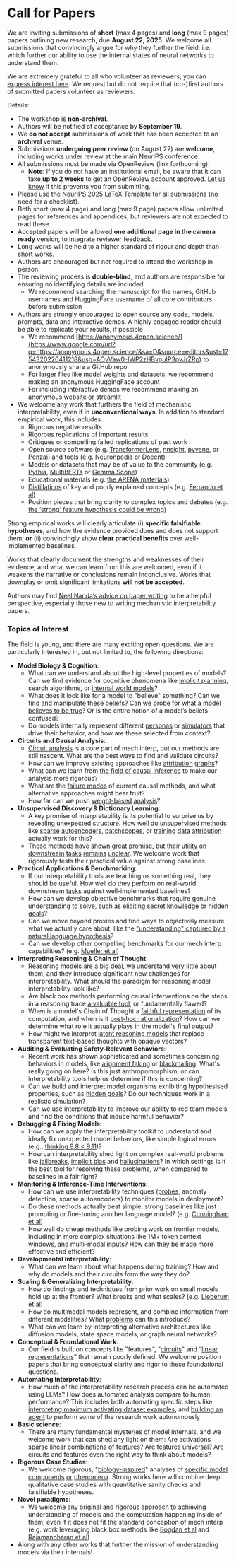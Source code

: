 # Call for Papers
We are inviting submissions of **short** (max 4 pages) and **long** (max 9 pages) papers outlining new research, due **August 22, 2025**. We welcome all submissions that convincingly argue for why they further the field: i.e. which further our ability to use the internal states of neural networks to understand them. 

We are extremely grateful to all who volunteer as reviewers, you can [express interest here](https://www.google.com/url?q=https://docs.google.com/forms/d/e/1FAIpQLSdiw1SJllzoTz_nqzDTzTOGb9DV3W_truQyh-WvYj_QGIi7Mg/viewform?usp%3Ddialog&sa=D&source=editors&ust=1754320226406159&usg=AOvVaw1SYEaEK4P1O9QXxMQ7DLth). We request but do not require that (co-)first authors of submitted papers volunteer as reviewers. 

Details: 
* The workshop is **non-archival**.
* Authors will be notified of acceptance by **September 19**.
* We **do not accept** submissions of work that has been accepted to an **archival** venue.
* Submissions **undergoing peer review** (on August 22) are **welcome**, including works under review at the main NeurIPS conference.
* All submissions must be made via OpenReview (link forthcoming).
  * **Note**: If you do not have an institutional email, be aware that it can take **up to 2 weeks** to get an OpenReview account approved. [Let us know](mailto:neurips2025@mechinterpworkshop.com) if this prevents you from submitting.
* Please use the [NeurIPS 2025 LaTeX Template](https://www.google.com/url?q=https://media.neurips.cc/Conferences/NeurIPS2025/Styles.zip&sa=D&source=editors&ust=1754320226408819&usg=AOvVaw07GRjZaLWyf9sIPaGiPsxN) for all submissions (no need for a checklist).
* Both short (max 4 page) and long (max 9 page) papers allow unlimited pages for references and appendices, but reviewers are not expected to read these.
* Accepted papers will be allowed **one additional page in the camera ready** version, to integrate reviewer feedback.
* Long works will be held to a higher standard of rigour and depth than short works.
* Authors are encouraged but not required to attend the workshop in person
* The reviewing process is **double-blind**, and authors are responsible for ensuring no identifying details are included
  * We recommend searching the manuscript for the names, GitHub usernames and HuggingFace username of all core contributors before submission
* Authors are strongly encouraged to open source any code, models, prompts, data and interactive demos. A highly engaged reader should be able to replicate your results, if possible
  * We recommend [https://anonymous.4open.science/](https://www.google.com/url?q=https://anonymous.4open.science/&sa=D&source=editors&ust=1754320226411218&usg=AOvVaw0-IWP2zHBvpuIP3pvJrZRp) to anonymously share a GitHub repo
  * For larger files like model weights and datasets, we recommend making an anonymous HuggingFace account
  * For including interactive demos we recommend making an anonymous website or streamlit
* We welcome any work that furthers the field of mechanistic interpretability, even if in **unconventional ways**. In addition to standard empirical work, this includes:
  * Rigorous negative results
  * Rigorous replications of important results
  * Critiques or compelling failed replications of past work
  * Open source software (e.g. [TransformerLens](https://www.google.com/url?q=https://github.com/neelnanda-io/TransformerLens&sa=D&source=editors&ust=1754320226412811&usg=AOvVaw35p3dViCXcJZuChSK7LY1d), [nnsight](https://www.google.com/url?q=https://github.com/ndif-team/nnsight&sa=D&source=editors&ust=1754320226413000&usg=AOvVaw2Wa85M91yRGyVCYZrJ8Qi_), [pyvene](https://www.google.com/url?q=https://github.com/stanfordnlp/pyvene/tree/main/pyvene/models/mlp&sa=D&source=editors&ust=1754320226413137&usg=AOvVaw3Y68X4jRAAtf6wCOC1IY7C), or [Penzai](https://www.google.com/url?q=https://github.com/google-deepmind/penzai&sa=D&source=editors&ust=1754320226413360&usg=AOvVaw06x4F34AeSdkdZDFORX7lT)) and tools (e.g. [Neuronpedia](https://www.google.com/url?q=http://neuronpedia.org&sa=D&source=editors&ust=1754320226413526&usg=AOvVaw0L83PTz63UduLS8fKSCJX8) or [Docent](https://www.google.com/url?q=https://transluce.org/introducing-docent&sa=D&source=editors&ust=1754320226413758&usg=AOvVaw2H1E1HMMveS06WfUnGVPGS))
  * Models or datasets that may be of value to the community (e.g. [Pythia](https://www.google.com/url?q=https://arxiv.org/abs/2304.01373&sa=D&source=editors&ust=1754320226414181&usg=AOvVaw0uRKLjAtLcaFUMUkfUnGwU), [MultiBERTs](https://www.google.com/url?q=https://arxiv.org/abs/2106.16163&sa=D&source=editors&ust=1754320226414351&usg=AOvVaw07Obewd36h4DVZsJmF1fDe) or [Gemma Scope](https://www.google.com/url?q=https://arxiv.org/abs/2408.05147&sa=D&source=editors&ust=1754320226414537&usg=AOvVaw1yCIOmSrLVMLdtNQBgNHdK))
  * Educational materials (e.g. [the ARENA materials](https://www.google.com/url?q=https://arena3-chapter1-transformer-interp.streamlit.app/&sa=D&source=editors&ust=1754320226414859&usg=AOvVaw12fUUU7s2Xv49JAeRJei-H))
  * [Distillations](https://www.google.com/url?q=https://distill.pub/2017/research-debt/&sa=D&source=editors&ust=1754320226415023&usg=AOvVaw1pMKoeoWuiKn9bUY_kYvhl) of key and poorly explained concepts (e.g. [Ferrando et al](https://www.google.com/url?q=https://arxiv.org/abs/2405.00208&sa=D&source=editors&ust=1754320226415207&usg=AOvVaw2wXujEwYylTLuN9gJoe4sW))
  * Position pieces that bring clarity to complex topics and debates (e.g. [the ‘strong’ feature hypothesis could be wrong](https://www.google.com/url?q=https://www.alignmentforum.org/posts/tojtPCCRpKLSHBdpn/the-strong-feature-hypothesis-could-be-wrong&sa=D&source=editors&ust=1754320226415536&usg=AOvVaw2pKj21hqa-Lb8YONRw2BF7))

Strong empirical works will clearly articulate (i) **specific falsifiable hypotheses**, and how the evidence provided does and does not support them; **or** (ii) convincingly show **clear practical benefits** over well-implemented baselines. 

Works that clearly document the strengths and weaknesses of their evidence, and what we can learn from this are welcomed, even if it weakens the narrative or conclusions remain inconclusive. Works that downplay or omit significant limitations **will not be accepted**. 

Authors may find [Neel Nanda’s advice on paper writing](https://www.google.com/url?q=https://www.alignmentforum.org/posts/eJGptPbbFPZGLpjsp/highly-opinionated-advice-on-how-to-write-ml-papers&sa=D&source=editors&ust=1754320226417010&usg=AOvVaw2KT5Wr84x8vf_56cu0NTwk) to be a helpful perspective, especially those new to writing mechanistic interpretability papers. 
### Topics of Interest
The field is young, and there are many exciting open questions. We are particularly interested in, but not limited to, the following directions: 
* **Model Biology & Cognition**:
  * What can we understand about the high-level properties of models? Can we find evidence for cognitive phenomena like [implicit planning](https://www.google.com/url?q=https://transformer-circuits.pub/2025/attribution-graphs/biology.html%23dives-poems&sa=D&source=editors&ust=1754320226418191&usg=AOvVaw2mw3tSj-HCsZRPbNPTMagG), search algorithms, or [internal world models](https://www.google.com/url?q=https://arxiv.org/abs/2210.13382&sa=D&source=editors&ust=1754320226418444&usg=AOvVaw2G6k4Y6jVVkHZCIRl2NqVH)?
  * What does it look like for a model to "believe" something? Can we find and manipulate these beliefs? Can we probe for what a model [believes to be true](https://www.google.com/url?q=https://arxiv.org/abs/2310.06824&sa=D&source=editors&ust=1754320226418751&usg=AOvVaw2B1fHJ1hCv7q29a4XFLY1R)? Or is the entire notion of a model’s beliefs confused?
  * Do models internally represent different [personas](https://www.google.com/url?q=https://arxiv.org/abs/2406.12094&sa=D&source=editors&ust=1754320226419017&usg=AOvVaw3j0wOYpzVrKO-muz87Acan) or [simulators](https://www.google.com/url?q=https://www.nature.com/articles/s41586-023-06647-8&sa=D&source=editors&ust=1754320226419116&usg=AOvVaw1_yh0TieeydenLB1asAY-i) that drive their behavior, and how are these selected from context?
* **Circuits and Causal Analysis**:
  * [Circuit analysis](https://www.google.com/url?q=https://distill.pub/2020/circuits/zoom-in/&sa=D&source=editors&ust=1754320226419542&usg=AOvVaw3QbiYeZf-iXu0pNxLMF-8g) is a core part of mech interp, but our methods are still nascent. What are the best ways to find and validate circuits?
  * How can we improve existing approaches like [attribution](https://www.google.com/url?q=https://arxiv.org/abs/2406.11944&sa=D&source=editors&ust=1754320226420014&usg=AOvVaw1znWOHgPiqQ6E3-fTobLJM) [graphs](https://www.google.com/url?q=https://transformer-circuits.pub/2025/attribution-graphs/methods.html&sa=D&source=editors&ust=1754320226420187&usg=AOvVaw35jWTkKqqL-CswV2W8aXPo)?
  * What can we learn from [the field of causal inference](https://www.google.com/url?q=https://arxiv.org/abs/2407.04690&sa=D&source=editors&ust=1754320226420460&usg=AOvVaw0EUukvS44JJWLUL85Kg0ZF) to make our analysis more rigorous?
  * What are the [failure modes](https://www.google.com/url?q=https://arxiv.org/abs/2307.15771&sa=D&source=editors&ust=1754320226420737&usg=AOvVaw0CVW-hhrt5L7DaGyQFIbpR) of current causal methods, and what alternative approaches might bear fruit?
  * How far can we push [weight-based](https://www.google.com/url?q=https://arxiv.org/abs/2301.05217&sa=D&source=editors&ust=1754320226421088&usg=AOvVaw1zFu29xipzE3N1U5jGjigc) [analysis](https://www.google.com/url?q=https://arxiv.org/abs/2410.08417&sa=D&source=editors&ust=1754320226421222&usg=AOvVaw2dAtv-sjl3CxvhFyo8F4ht)?
* **Unsupervised Discovery & Dictionary Learning**:
  * A key promise of interpretability is its potential to surprise us by revealing unexpected structure. How well do unsupervised methods like [sparse](https://www.google.com/url?q=https://arxiv.org/abs/2103.15949&sa=D&source=editors&ust=1754320226421730&usg=AOvVaw2Sd-j-j7uZ9bxo0V02ngpB) [autoencoders](https://www.google.com/url?q=https://transformer-circuits.pub/2023/monosemantic-features&sa=D&source=editors&ust=1754320226421855&usg=AOvVaw2arh7H9tc3vxVQTD1_cOdJ), [patch](https://www.google.com/url?q=https://arxiv.org/abs/2401.06102&sa=D&source=editors&ust=1754320226421952&usg=AOvVaw2V2ec0DAOWCpoxjAn6Wkdr)[scopes](https://www.google.com/url?q=https://arxiv.org/abs/2403.10949v2&sa=D&source=editors&ust=1754320226422024&usg=AOvVaw09TduEORogAcQdT0wSphKI), or [training](https://www.google.com/url?q=https://proceedings.mlr.press/v70/koh17a?ref%3Dhttps://githubhelp.com&sa=D&source=editors&ust=1754320226422170&usg=AOvVaw0jwyBiE8dCwq3nMzZsn3G6) [data](https://www.google.com/url?q=https://arxiv.org/abs/2308.03296&sa=D&source=editors&ust=1754320226422272&usg=AOvVaw2ERcGZu2liWklM29fAoUS4) [attribution](https://www.google.com/url?q=https://arxiv.org/abs/2205.11482&sa=D&source=editors&ust=1754320226422352&usg=AOvVaw35UrUwckSRvFn5MdIaaKj6) actually work for this?
  * These methods have [shown](https://www.google.com/url?q=https://transformer-circuits.pub/2024/scaling-monosemanticity/index.html&sa=D&source=editors&ust=1754320226422626&usg=AOvVaw1_gBsexRM0DaBINKlD3SoP) [great](https://www.google.com/url?q=https://transformer-circuits.pub/2025/attribution-graphs/biology.html&sa=D&source=editors&ust=1754320226422796&usg=AOvVaw2h5C6ahrtYu_UkIOJkn1u6) [promise](https://www.google.com/url?q=https://arxiv.org/abs/2503.10965&sa=D&source=editors&ust=1754320226422920&usg=AOvVaw2rx_RiZ58uew9GesbIGM6W), but their [utility](https://www.google.com/url?q=https://arxiv.org/abs/2502.16681&sa=D&source=editors&ust=1754320226423047&usg=AOvVaw3C79Ov27_LGKq5r2aGstW9) [on](https://www.google.com/url?q=https://www.tilderesearch.com/blog/sieve&sa=D&source=editors&ust=1754320226423160&usg=AOvVaw2Kv0bYMQVcyIeHXwsondSv) [downstream](https://www.google.com/url?q=https://arxiv.org/abs/2501.17148&sa=D&source=editors&ust=1754320226423291&usg=AOvVaw3s_N9IypmzRTzlHpRyi2wt) [tasks](https://www.google.com/url?q=https://transformer-circuits.pub/2024/features-as-classifiers/index.html&sa=D&source=editors&ust=1754320226423471&usg=AOvVaw3IJqWDpZgrt7U-PJpDLa5f) [remains](https://www.google.com/url?q=https://arxiv.org/abs/2502.04382&sa=D&source=editors&ust=1754320226423608&usg=AOvVaw22UJgfhD3cwsKYoydtKWPv) [unclear](https://www.google.com/url?q=https://www.alignmentforum.org/posts/4uXCAJNuPKtKBsi28/negative-results-for-saes-on-downstream-tasks&sa=D&source=editors&ust=1754320226423776&usg=AOvVaw2883MEOqqW-msKSFw6am4N). We welcome work that rigorously tests their practical value against strong baselines.
* **Practical Applications & Benchmarking**:
  * If our interpretability tools are teaching us something real, they should be useful. How well do they perform on real-world downstream [tasks](https://www.google.com/url?q=https://www.lesswrong.com/posts/wGRnzCFcowRCrpX4Y/downstream-applications-as-validation-of-interpretability&sa=D&source=editors&ust=1754320226424393&usg=AOvVaw3kRjyeP2faaEGzZS1vudbH) against well-implemented baselines?
  * How can we develop objective benchmarks that require genuine understanding to solve, such as eliciting [secret knowledge](https://www.google.com/url?q=https://arxiv.org/abs/2505.14352&sa=D&source=editors&ust=1754320226424764&usg=AOvVaw2rXM-rN6L5Utxb5n_Kbfbj) or [hidden goals](https://www.google.com/url?q=https://arxiv.org/abs/2503.10965&sa=D&source=editors&ust=1754320226424897&usg=AOvVaw2_4MVG12JM7OiTDpuOqU5K)?
  * Can we move beyond proxies and find ways to objectively measure what we actually care about, like the ["understanding" captured by a natural language hypothesis](https://www.google.com/url?q=https://arxiv.org/abs/2502.04382&sa=D&source=editors&ust=1754320226425303&usg=AOvVaw25_3mlE_MFSGWslw6RA5f0)?
  * Can we develop other compelling benchmarks for our mech interp capabilities? (e.g. [Mueller et al](https://www.google.com/url?q=https://arxiv.org/abs/2504.13151&sa=D&source=editors&ust=1754320226425561&usg=AOvVaw3mpE2VjZoWwiesCrr7P4k5))
* **Interpreting Reasoning & Chain of Thought**:
  * Reasoning models are a big deal, we understand very little about them, and they introduce significant new challenges for interpretability. What should the paradigm for reasoning model interpretability look like?
  * Are black box methods performing causal interventions on the steps in a reasoning trace [a valuable tool](https://www.google.com/url?q=https://arxiv.org/abs/2506.19143&sa=D&source=editors&ust=1754320226426193&usg=AOvVaw2pybFf5c6MTZFMdIW0irv1), or fundamentally flawed?
  * When is a model's Chain of Thought a [faithful representation](https://www.google.com/url?q=https://arxiv.org/abs/2305.04388&sa=D&source=editors&ust=1754320226426507&usg=AOvVaw3_I_E9pHFOmYE0aKfL6qCQ) of its computation, and when is it [post-hoc rationalization](https://www.google.com/url?q=https://arxiv.org/abs/2503.08679&sa=D&source=editors&ust=1754320226426702&usg=AOvVaw03wuqD_xIDOA2CuUl9tywP)? How can we determine what role it actually plays in the model's final output?
  * How might we interpret [latent reasoning models](https://www.google.com/url?q=https://arxiv.org/abs/2412.06769&sa=D&source=editors&ust=1754320226427069&usg=AOvVaw3HivoZMcxBmzAtUJrtYK6z) that replace transparent text-based thoughts with opaque vectors?
* **Auditing & Evaluating Safety-Relevant Behaviors**:
  * Recent work has shown sophisticated and sometimes concerning behaviors in models, like [alignment faking](https://www.google.com/url?q=https://arxiv.org/abs/2412.14093&sa=D&source=editors&ust=1754320226427771&usg=AOvVaw19WQfMrIKnxsENgVQ1TwEa) or [blackmailing](https://www.google.com/url?q=https://www.anthropic.com/research/agentic-misalignment&sa=D&source=editors&ust=1754320226427901&usg=AOvVaw2ImBpL16Qyv8sn9TvUd5DQ). What's really going on here? Is this just anthropomorphism, or can interpretability tools help us determine if this is concerning?
  * Can we build and interpret model organisms exhibiting hypothesised properties, such as [hidden goals](https://www.google.com/url?q=https://arxiv.org/abs/2503.10965&sa=D&source=editors&ust=1754320226428421&usg=AOvVaw1_NtwI7gpaowmSLQDSUvr4)? Do our techniques work in a realistic simulation?
  * Can we use interpretability to improve our ability to red team models, and find the conditions that induce harmful behavior?
* **Debugging & Fixing Models**:
  * How can we apply the interpretability toolkit to understand and ideally fix unexpected model behaviors, like simple logical errors (e.g., [thinking 9.8 < 9.11](https://www.google.com/url?q=https://transluce.org/observability-interface&sa=D&source=editors&ust=1754320226429280&usg=AOvVaw1aWC37slGRJaVUPs6wET0G))?
  * How can interpretability shed light on complex real-world problems like [jailbreaks](https://www.google.com/url?q=https://transformer-circuits.pub/2025/attribution-graphs/biology.html%23dives-jailbreak&sa=D&source=editors&ust=1754320226429608&usg=AOvVaw2qCpwvMVfsDPajQjROGIWw), [implicit bias](https://www.google.com/url?q=https://arxiv.org/abs/2506.10922&sa=D&source=editors&ust=1754320226429743&usg=AOvVaw3NZi1clRLIFFlPlkR9iRIv) and [hallucinations](https://www.google.com/url?q=https://arxiv.org/abs/2411.14257&sa=D&source=editors&ust=1754320226429870&usg=AOvVaw1u2RVfZBn_FwfUN9UZy0wR)? In which settings is it the best tool for resolving these problems, when compared to baselines in a fair fight?
* **Monitoring & Inference-Time Interventions**:
  * How can we use interpretability techniques ([probes](https://www.google.com/url?q=https://arxiv.org/abs/2102.12452&sa=D&source=editors&ust=1754320226430414&usg=AOvVaw06n2uNUVQQXs6HhbLSLCYv), anomaly detection, sparse autoencoders) to monitor models in deployment?
  * Do these methods actually beat simple, strong baselines like just prompting or fine-tuning another language model? (e.g. [Cunningham et al](https://www.google.com/url?q=https://alignment.anthropic.com/2025/cheap-monitors/&sa=D&source=editors&ust=1754320226430926&usg=AOvVaw1_I9L-BQ-6WR4sMZur4SAS))
  * How well do cheap methods like probing work on frontier models, including in more complex situations like 1M+ token context windows, and multi-modal inputs? How can they be made more effective and efficient?
* **Developmental Interpretability**:
  * What can we learn about what happens during training? How and why do models and their circuits form the way they do?
* **Scaling & Generalizing Interpretability**:
  * How do findings and techniques from prior work on small models hold up at the frontier? What breaks and what scales? (e.g. [Lieberum et al](https://www.google.com/url?q=https://arxiv.org/abs/2307.09458&sa=D&source=editors&ust=1754320226432400&usg=AOvVaw3-ecffGtYxSzunBtiRgIAw))
  * How do multimodal models represent, and combine information from different modalities? What [problems](https://www.google.com/url?q=https://openreview.net/pdf?id%3DVUhRdZp8ke&sa=D&source=editors&ust=1754320226432783&usg=AOvVaw1LB6zV6s3YKEyAvCby7WhY) can this introduce?
  * What can we learn by interpreting alternative architectures like diffusion models, state space models, or graph neural networks?
* **Conceptual & Foundational Work**:
  * Our field is built on concepts like "features", "[circuits](https://www.google.com/url?q=https://distill.pub/2020/circuits/zoom-in/&sa=D&source=editors&ust=1754320226433512&usg=AOvVaw0fHBtZcGmAGVpLNbn1vpeU)" and “[linear representations](https://www.google.com/url?q=https://transformer-circuits.pub/2024/july-update/index.html%23linear-representations&sa=D&source=editors&ust=1754320226433724&usg=AOvVaw3ISspg7fDZINJ8vmYs9ZSo)” that remain poorly defined. We welcome position papers that bring conceptual clarity and rigor to these foundational questions.
* **Automating Interpretability**:
  * How much of the interpretability research process can be automated using LLMs? How does automated analysis compare to human performance? This includes both automating specific steps like [interpreting maximum activating dataset examples](https://www.google.com/url?q=https://openaipublic.blob.core.windows.net/neuron-explainer/paper/index.html&sa=D&source=editors&ust=1754320226434670&usg=AOvVaw1MVcYGm26miw72xJnPaLat), and [building an agent](https://www.google.com/url?q=https://arxiv.org/abs/2404.14394&sa=D&source=editors&ust=1754320226434829&usg=AOvVaw3FhR8kRokT4AVMVINBePVa) to perform some of the research work autonomously
* **Basic science**:
  * There are many fundamental mysteries of model internals, and we welcome work that can shed any light on them: Are activations [sparse linear](https://www.google.com/url?q=https://arxiv.org/abs/1601.03764&sa=D&source=editors&ust=1754320226435381&usg=AOvVaw2zCq0TXjsZxwnueZDlp_Un) [combinations of features](https://www.google.com/url?q=https://transformer-circuits.pub/2022/toy_model/index.html&sa=D&source=editors&ust=1754320226435564&usg=AOvVaw1URQ8BaznTYw9tefRj3ZVm)? Are features universal? Are circuits and features even the right way to think about models?
* **Rigorous Case Studies**:
  * We welcome rigorous, "[biology-inspired](https://www.google.com/url?q=https://distill.pub/2020/circuits/curve-circuits/&sa=D&source=editors&ust=1754320226436077&usg=AOvVaw2JmgRMcnUrz9DWj_RoxGtu)" analyses of [specific model](https://www.google.com/url?q=https://arxiv.org/abs/2310.04625&sa=D&source=editors&ust=1754320226436238&usg=AOvVaw35KGz9nKbDk1_uUFOpGvPl) [components](https://www.google.com/url?q=https://transformer-circuits.pub/2024/scaling-monosemanticity/index.html&sa=D&source=editors&ust=1754320226436396&usg=AOvVaw36BoAkQE37mcfEKeYVMAgV) [or](https://www.google.com/url?q=https://arxiv.org/abs/2305.01610&sa=D&source=editors&ust=1754320226436493&usg=AOvVaw0_gp7xBcEmar2eDRPZsrcx) [phenomena](https://www.google.com/url?q=https://arxiv.org/abs/2306.09346&sa=D&source=editors&ust=1754320226436604&usg=AOvVaw0cAIFJHS3-1ZkUkJfhHnnd). Strong works here will combine deep qualitative case studies with quantitative sanity checks and falsifiable hypotheses.
* **Novel paradigms**:
  * We welcome any original and rigorous approach to achieving understanding of models and the computation happening inside of them, even if it does not fit the standard conception of mech interp (e.g. work leveraging black box methods like [Bogdan et al](https://www.google.com/url?q=https://arxiv.org/abs/2506.19143&sa=D&source=editors&ust=1754320226437458&usg=AOvVaw1DApauSB19vO-I8cAl309f) and [Rajamanoharan et al](https://www.google.com/url?q=https://www.alignmentforum.org/posts/wnzkjSmrgWZaBa2aC/self-preservation-or-instruction-ambiguity-examining-the&sa=D&source=editors&ust=1754320226437741&usg=AOvVaw21qy6xN6cNAbPta5IDk5m8))
* Along with any other works that further the mission of understanding models via their internals!